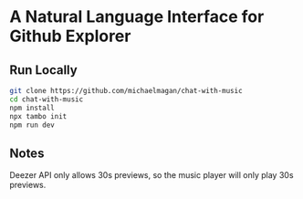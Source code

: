# A Natural Language Interface for Github Explorer


## Run Locally

```bash
git clone https://github.com/michaelmagan/chat-with-music
cd chat-with-music
npm install
npx tambo init
npm run dev
```

## Notes

Deezer API only allows 30s previews, so the music player will only play 30s previews.

